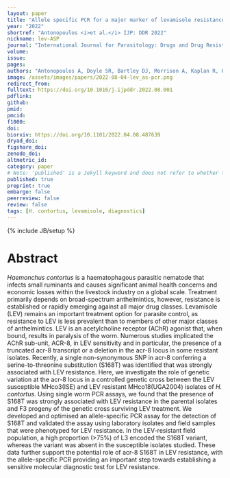 ```yaml
---
layout: paper
title: "Allele specific PCR for a major marker of levamisole resistance in <i>Haemonchus contortus</i>"
year: "2022"
shortref: "Antonopoulos <i>et al.</i> IJP: DDR 2022"
nickname: lev-ASP
journal: "International Journal for Parasitology: Drugs and Drug Resistance"
volume: 
issue: 
pages:
authors: "Antonopoulos A, Doyle SR, Bartley DJ, Morrison A, Kaplan R, Howell S, Neveu C, Busin V, Devaney E, Laing R"
image: /assets/images/papers/2022-08-04-lev_as-pcr.png
redirect_from:
fulltext: https://doi.org/10.1016/j.ijpddr.2022.08.001
pdflink:
github:
pmid:
pmcid:
f1000:
doi: 
biorxiv: https://doi.org/10.1101/2022.04.08.487639
dryad_doi:
figshare_doi:
zenodo_doi:
altmetric_id:
category: paper
# Note: 'published' is a Jekyll keyword and does not refer to whether the paper is published, but rather to whether this Markdown should be part of the rendered site.
published: true
preprint: true
embargo: false
peerreview: false
review: false
tags: [H. contortus, levamisole, diagnostics]
---
```

{% include JB/setup %}

# Abstract

<i>Haemonchus contortus</i> is a haematophagous parasitic nematode that infects small ruminants and causes significant animal health concerns and economic losses within the livestock industry on a global scale. Treatment primarily depends on broad-spectrum anthelmintics, however, resistance is established or rapidly emerging against all major drug classes. Levamisole (LEV) remains an important treatment option for parasite control, as resistance to LEV is less prevalent than to members of other major classes of anthelmintics. LEV is an acetylcholine receptor (AChR) agonist that, when bound, results in paralysis of the worm. Numerous studies implicated the AChR sub-unit, ACR-8, in LEV sensitivity and in particular, the presence of a truncated acr-8 transcript or a deletion in the acr-8 locus in some resistant isolates. Recently, a single non-synonymous SNP in acr-8 conferring a serine-to-threonine substitution (S168T) was identified that was strongly associated with LEV resistance. Here, we investigate the role of genetic variation at the acr-8 locus in a controlled genetic cross between the LEV susceptible MHco3(ISE) and LEV resistant MHco18(UGA2004) isolates of <i>H. contortus</i>. Using single worm PCR assays, we found that the presence of S168T was strongly associated with LEV resistance in the parental isolates and F3 progeny of the genetic cross surviving LEV treatment. We developed and optimised an allele-specific PCR assay for the detection of S168T and validated the assay using laboratory isolates and field samples that were phenotyped for LEV resistance. In the LEV-resistant field population, a high proportion (>75%) of L3 encoded the S168T variant, whereas the variant was absent in the susceptible isolates studied. These data further support the potential role of acr-8 S168T in LEV resistance, with the allele-specific PCR providing an important step towards establishing a sensitive molecular diagnostic test for LEV resistance.
